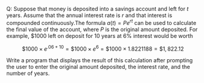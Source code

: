 Q: Suppose that money is deposited into a savings account and left for $t$
years. Assume that the annual interest rate is $r$ and that interest is
compounded continuously.The formula $a(t) = Pe^{rt}$ can be used to calculate
the final value of the account, where $P$ is the original amount deposited. For
example, $\$1000$ left on deposit for $10$ years at $6\%$ interest would be
worth

$$ \$1000 \times e^{.06+10} = \$1000 \times e^6 = \$1000 \times 1.8221188 =
\$1,822.12 $$

Write a program that displays the result of this calculation after prompting the
user to enter the original amount deposited, the interest rate, and the number
of years.
